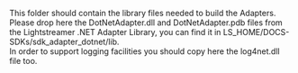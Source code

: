 This folder should contain the library files needed to build the Adapters.<br>
Please drop here the DotNetAdapter.dll and DotNetAdapter.pdb files from the Lightstreamer .NET Adapter Library, you can find it in LS_HOME/DOCS-SDKs/sdk_adapter_dotnet/lib.<br>
In order to support logging facilities you should copy here the log4net.dll file too.